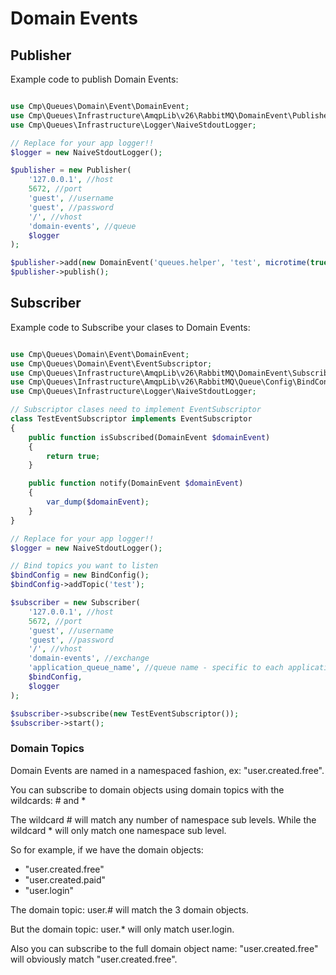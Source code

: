 # Domain Events

## Publisher

Example code to publish Domain Events:

````php

use Cmp\Queues\Domain\Event\DomainEvent;
use Cmp\Queues\Infrastructure\AmqpLib\v26\RabbitMQ\DomainEvent\Publisher;
use Cmp\Queues\Infrastructure\Logger\NaiveStdoutLogger;

// Replace for your app logger!!
$logger = new NaiveStdoutLogger();

$publisher = new Publisher(
    '127.0.0.1', //host
    5672, //port
    'guest', //username
    'guest', //password
    '/', //vhost
    'domain-events', //queue
    $logger
);

$publisher->add(new DomainEvent('queues.helper', 'test', microtime(true), array(1,2,3,4,5)));
$publisher->publish();

````

## Subscriber

Example code to Subscribe your clases to Domain Events:

````php

use Cmp\Queues\Domain\Event\DomainEvent;
use Cmp\Queues\Domain\Event\EventSubscriptor;
use Cmp\Queues\Infrastructure\AmqpLib\v26\RabbitMQ\DomainEvent\Subscriber;
use Cmp\Queues\Infrastructure\AmqpLib\v26\RabbitMQ\Queue\Config\BindConfig;
use Cmp\Queues\Infrastructure\Logger\NaiveStdoutLogger;

// Subscriptor clases need to implement EventSubscriptor
class TestEventSubscriptor implements EventSubscriptor
{
    public function isSubscribed(DomainEvent $domainEvent)
    {
        return true;
    }

    public function notify(DomainEvent $domainEvent)
    {
        var_dump($domainEvent);
    }
}

// Replace for your app logger!!
$logger = new NaiveStdoutLogger();

// Bind topics you want to listen
$bindConfig = new BindConfig();
$bindConfig->addTopic('test');

$subscriber = new Subscriber(
    '127.0.0.1', //host
    5672, //port
    'guest', //username
    'guest', //password
    '/', //vhost
    'domain-events', //exchange
    'application_queue_name', //queue name - specific to each application!!!
    $bindConfig,
    $logger
);

$subscriber->subscribe(new TestEventSubscriptor());
$subscriber->start();

````

### Domain Topics

Domain Events are named in a namespaced fashion, ex: "user.created.free".

You can subscribe to domain objects using domain topics with the wildcards: # and *

The wildcard # will match any number of namespace sub levels. While the wildcard * will only match one namespace sub level.

So for example, if we have the domain objects:

- "user.created.free"
- "user.created.paid"
- "user.login"

The domain topic: user.# will match the 3 domain objects.

But the domain topic: user.* will only match user.login.

Also you can subscribe to the full domain object name: "user.created.free" will obviously match "user.created.free".